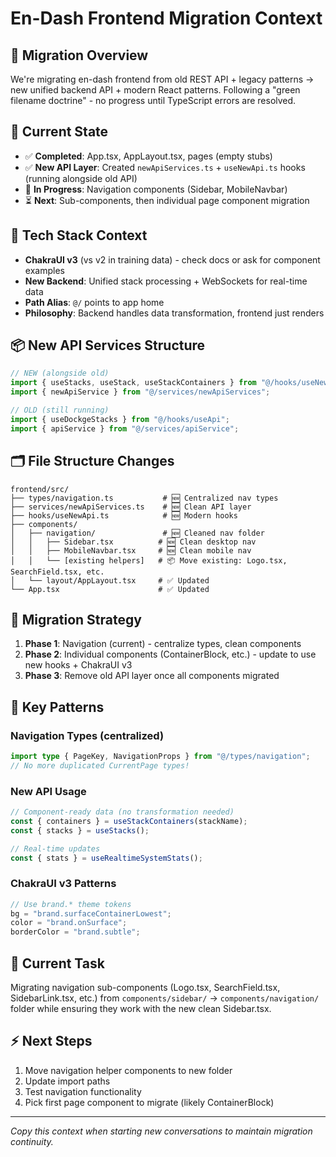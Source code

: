 # En-Dash Frontend Migration Context

## 🎯 **Migration Overview**

We're migrating en-dash frontend from old REST API + legacy patterns → new unified backend API + modern React patterns. Following a "green filename doctrine" - no progress until TypeScript errors are resolved.

## 📁 **Current State**

- ✅ **Completed**: App.tsx, AppLayout.tsx, pages (empty stubs)
- ✅ **New API Layer**: Created `newApiServices.ts` + `useNewApi.ts` hooks (running alongside old API)
- 🚧 **In Progress**: Navigation components (Sidebar, MobileNavbar)
- ⏳ **Next**: Sub-components, then individual page component migration

## 🔧 **Tech Stack Context**

- **ChakraUI v3** (vs v2 in training data) - check docs or ask for component examples
- **New Backend**: Unified stack processing + WebSockets for real-time data
- **Path Alias**: `@/` points to app home
- **Philosophy**: Backend handles data transformation, frontend just renders

## 📦 **New API Services Structure**

```typescript
// NEW (alongside old)
import { useStacks, useStack, useStackContainers } from "@/hooks/useNewApi";
import { newApiService } from "@/services/newApiServices";

// OLD (still running)
import { useDockgeStacks } from "@/hooks/useApi";
import { apiService } from "@/services/apiService";
```

## 🗂️ **File Structure Changes**

```
frontend/src/
├── types/navigation.ts           # 🆕 Centralized nav types
├── services/newApiServices.ts    # 🆕 Clean API layer
├── hooks/useNewApi.ts            # 🆕 Modern hooks
├── components/
│   ├── navigation/               # 🆕 Cleaned nav folder
│   │   ├── Sidebar.tsx          # 🆕 Clean desktop nav
│   │   ├── MobileNavbar.tsx     # 🆕 Clean mobile nav
│   │   └── [existing helpers]   # 📦 Move existing: Logo.tsx, SearchField.tsx, etc.
│   └── layout/AppLayout.tsx     # ✅ Updated
└── App.tsx                      # ✅ Updated
```

## 🎯 **Migration Strategy**

1. **Phase 1**: Navigation (current) - centralize types, clean components
2. **Phase 2**: Individual components (ContainerBlock, etc.) - update to use new hooks + ChakraUI v3
3. **Phase 3**: Remove old API layer once all components migrated

## 🚨 **Key Patterns**

### **Navigation Types** (centralized)

```typescript
import type { PageKey, NavigationProps } from "@/types/navigation";
// No more duplicated CurrentPage types!
```

### **New API Usage**

```typescript
// Component-ready data (no transformation needed)
const { containers } = useStackContainers(stackName);
const { stacks } = useStacks();

// Real-time updates
const { stats } = useRealtimeSystemStats();
```

### **ChakraUI v3 Patterns**

```typescript
// Use brand.* theme tokens
bg = "brand.surfaceContainerLowest";
color = "brand.onSurface";
borderColor = "brand.subtle";
```

## 📝 **Current Task**

Migrating navigation sub-components (Logo.tsx, SearchField.tsx, SidebarLink.tsx, etc.) from `components/sidebar/` → `components/navigation/` folder while ensuring they work with the new clean Sidebar.tsx.

## ⚡ **Next Steps**

1. Move navigation helper components to new folder
2. Update import paths
3. Test navigation functionality
4. Pick first page component to migrate (likely ContainerBlock)

---

_Copy this context when starting new conversations to maintain migration continuity._
